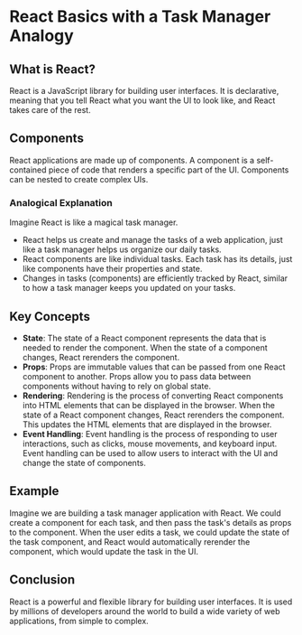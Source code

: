 # React Basics with a Task Manager Analogy

## What is React?

React is a JavaScript library for building user interfaces. It is declarative, meaning that you tell React what you want the UI to look like, and React takes care of the rest.

## Components

React applications are made up of components. A component is a self-contained piece of code that renders a specific part of the UI. Components can be nested to create complex UIs.

### Analogical Explanation

Imagine React is like a magical task manager.

- React helps us create and manage the tasks of a web application, just like a task manager helps us organize our daily tasks.
- React components are like individual tasks. Each task has its details, just like components have their properties and state.
- Changes in tasks (components) are efficiently tracked by React, similar to how a task manager keeps you updated on your tasks.

## Key Concepts

- **State**: The state of a React component represents the data that is needed to render the component. When the state of a component changes, React rerenders the component.
- **Props**: Props are immutable values that can be passed from one React component to another. Props allow you to pass data between components without having to rely on global state.
- **Rendering**: Rendering is the process of converting React components into HTML elements that can be displayed in the browser. When the state of a React component changes, React rerenders the component. This updates the HTML elements that are displayed in the browser.
- **Event Handling**: Event handling is the process of responding to user interactions, such as clicks, mouse movements, and keyboard input. Event handling can be used to allow users to interact with the UI and change the state of components.

## Example

Imagine we are building a task manager application with React. We could create a component for each task, and then pass the task's details as props to the component. When the user edits a task, we could update the state of the task component, and React would automatically rerender the component, which would update the task in the UI.

## Conclusion

React is a powerful and flexible library for building user interfaces. It is used by millions of developers around the world to build a wide variety of web applications, from simple to complex.

